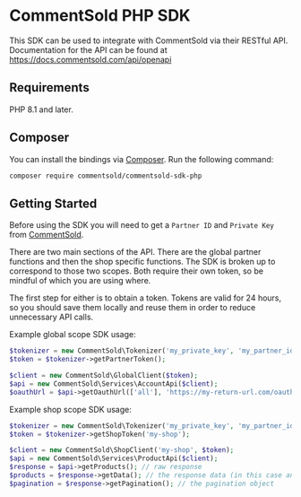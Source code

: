 # CommentSold PHP SDK

This SDK can be used to integrate with CommentSold via their RESTful API. Documentation
for the API can be found at https://docs.commentsold.com/api/openapi

## Requirements
PHP 8.1 and later.

## Composer
You can install the bindings via [Composer](http://getcomposer.org/). Run the following command:

```bash
composer require commentsold/commentsold-sdk-php
```

## Getting Started

Before using the SDK you will need to get a `Partner ID` and `Private Key` from [CommentSold](https://commentsold.com).

There are two main sections of the API. There are the global partner functions and then the shop specific functions.
The SDK is broken up to correspond to those two scopes. Both require their own token, so be mindful of which you are using where.

The first step for either is to obtain a token. Tokens are valid for 24 hours, so you should save them locally and reuse them in order to reduce unnecessary API calls.

Example global scope SDK usage:

```php
$tokenizer = new CommentSold\Tokenizer('my_private_key', 'my_partner_id');
$token = $tokenizer->getPartnerToken();

$client = new CommentSold\GlobalClient($token);
$api = new CommentSold\Services\AccountApi($client);
$oauthUrl = $api->getOauthUrl(['all'], 'https://my-return-url.com/oauth');
```

Example shop scope SDK usage:

```php
$tokenizer = new CommentSold\Tokenizer('my_private_key', 'my_partner_id');
$token = $tokenizer->getShopToken('my-shop');

$client = new CommentSold\ShopClient('my-shop', $token);
$api = new CommentSold\Services\ProductApi($client);
$response = $api->getProducts(); // raw response
$products = $response->getData(); // the response data (in this case an array of products)
$pagination = $response->getPagination(); // the pagination object
```
